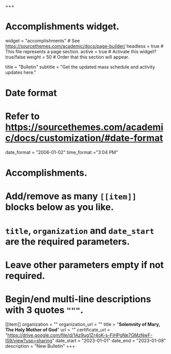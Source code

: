 +++
# Accomplishments widget.
widget = "accomplishments"  # See https://sourcethemes.com/academic/docs/page-builder/
headless = true  # This file represents a page section.
active = true  # Activate this widget? true/false
weight = 50  # Order that this section will appear.

title = "Bulletin"
subtitle = "Get the updated mass schedule and activity updates here."

# Date format
#   Refer to https://sourcethemes.com/academic/docs/customization/#date-format
date_format = "2006-01-02"
time_format ="3:04 PM"

# Accomplishments.
#   Add/remove as many `[[item]]` blocks below as you like.
#   `title`, `organization` and `date_start` are the required parameters.
#   Leave other parameters empty if not required.
#   Begin/end multi-line descriptions with 3 quotes `"""`.


[[item]]
  organization = ""
  organization_url = ""
  title = "**Solemnity of Mary, The Holy Mother of God**"
  url = ""
  certificate_url = "https://drive.google.com/file/d/1Az9ug1Zr4oK-s-FiHPgNe7GMzNwF-lS9/view?usp=sharing"
  date_start = "2023-01-01"
  date_end = "2023-01-08"
  description = "New Bulletin"
+++
